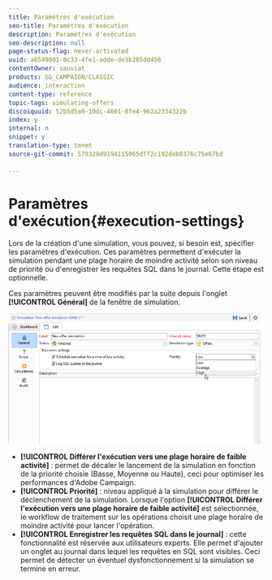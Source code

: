 ```yaml
---
title: Paramètres d'exécution
seo-title: Paramètres d'exécution
description: Paramètres d'exécution
seo-description: null
page-status-flag: never-activated
uuid: a6549091-0c33-4fe1-adde-de3b285dd456
contentOwner: sauviat
products: SG_CAMPAIGN/CLASSIC
audience: interaction
content-type: reference
topic-tags: simulating-offers
discoiquuid: 52b5d5a9-10dc-4601-8fe4-962a2334322b
index: y
internal: n
snippet: y
translation-type: tm+mt
source-git-commit: 579329d9194115065dff2c192deb0376c75e67bd

---
```



# Paramètres d&#39;exécution{#execution-settings}

Lors de la création d&#39;une simulation, vous pouvez, si besoin est, spécifier les paramètres d&#39;exécution. Ces paramètres permettent d&#39;exécuter la simulation pendant une plage horaire de moindre activité selon son niveau de priorité ou d&#39;enregistrer les requêtes SQL dans le journal. Cette étape est optionnelle.

Ces paramètres peuvent être modifiés par la suite depuis l&#39;onglet **[!UICONTROL Général]** de la fenêtre de simulation.

![](assets/offer_simulation_008.png)

* **[!UICONTROL Différer l&#39;exécution vers une plage horaire de faible activité]** : permet de décaler le lancement de la simulation en fonction de la priorité choisie (Basse, Moyenne ou Haute), ceci pour optimiser les performances d&#39;Adobe Campaign.
* **[!UICONTROL Priorité]** : niveau appliqué à la simulation pour différer le déclenchement de la simulation. Lorsque l&#39;option **[!UICONTROL Différer l&#39;exécution vers une plage horaire de faible activité]** est sélectionnée, le workflow de traitement sur les opérations choisit une plage horaire de moindre activité pour lancer l&#39;opération.
* **[!UICONTROL Enregistrer les requêtes SQL dans le journal]** : cette fonctionnalité est réservée aux utilisateurs experts. Elle permet d&#39;ajouter un onglet au journal dans lequel les requêtes en SQL sont visibles. Ceci permet de détecter un éventuel dysfonctionnement si la simulation se termine en erreur.

